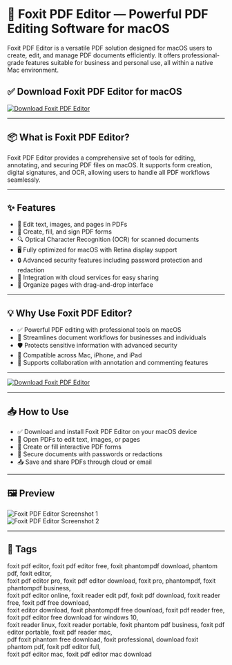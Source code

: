 # 🧾 Foxit PDF Editor — Powerful PDF Editing Software for macOS

Foxit PDF Editor is a versatile PDF solution designed for macOS users to create, edit, and manage PDF documents efficiently. It offers professional-grade features suitable for business and personal use, all within a native Mac environment.

## ✅ Download Foxit PDF Editor for macOS  
[![Download Foxit PDF Editor](https://img.shields.io/badge/Download-Foxit%20PDF%20Editor-blueviolet)](#)

---

## 📦 What is Foxit PDF Editor?

Foxit PDF Editor provides a comprehensive set of tools for editing, annotating, and securing PDF files on macOS. It supports form creation, digital signatures, and OCR, allowing users to handle all PDF workflows seamlessly.

---

## ✨ Features

- 📝 Edit text, images, and pages in PDFs  
- 📄 Create, fill, and sign PDF forms  
- 🔍 Optical Character Recognition (OCR) for scanned documents  
- 🖥️ Fully optimized for macOS with Retina display support  
- 🔒 Advanced security features including password protection and redaction  
- 🔄 Integration with cloud services for easy sharing  
- 📑 Organize pages with drag-and-drop interface  

---

## 💡 Why Use Foxit PDF Editor?

- ✅ Powerful PDF editing with professional tools on macOS  
- 🚀 Streamlines document workflows for businesses and individuals  
- 🛡️ Protects sensitive information with advanced security  
- 📲 Compatible across Mac, iPhone, and iPad  
- 💼 Supports collaboration with annotation and commenting features  

---

[![Download Foxit PDF Editor](https://img.shields.io/badge/Download-Foxit%20PDF%20Editor-blueviolet)](#)

---

## 📥 How to Use

- ✅ Download and install Foxit PDF Editor on your macOS device  
- 📝 Open PDFs to edit text, images, or pages  
- 📄 Create or fill interactive PDF forms  
- 🔐 Secure documents with passwords or redactions  
- 📤 Save and share PDFs through cloud or email  

---

## 🖼️ Preview

![Foxit PDF Editor Screenshot 1](https://help.foxit.com/manuals/pdf-reader/foxit-reader-for-mac/en-us/12.1.0/images/20210516/1.png)  
![Foxit PDF Editor Screenshot 2](https://www.ghacks.net/wp-content/uploads/2022/06/foxit-pdf-reader-12.0.png)

---

## 📌 Tags

foxit pdf editor, foxit pdf editor free, foxit phantompdf download, phantom pdf, foxit editor,  
foxit pdf editor pro, foxit pdf editor download, foxit pro, phantompdf, foxit phantompdf business,  
foxit pdf editor online, foxit reader edit pdf, foxit pdf download, foxit reader free, foxit pdf free download,  
foxit editor download, foxit phantompdf free download, foxit pdf reader free, foxit pdf editor free download for windows 10,  
foxit reader linux, foxit reader portable, foxit phantom pdf business, foxit pdf editor portable, foxit pdf reader mac,  
pdf foxit phantom free download, foxit professional, download foxit phantom pdf, foxit pdf editor full,  
foxit pdf editor mac, foxit pdf editor mac download
